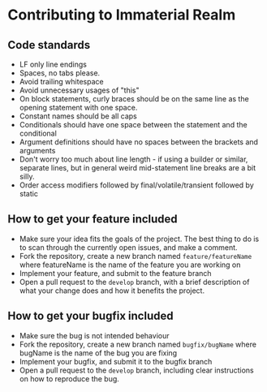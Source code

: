 Contributing to Immaterial Realm
========================

Code standards
--------------

* LF only line endings
* Spaces, no tabs please.
* Avoid trailing whitespace
* Avoid unnecessary usages of "this"
* On block statements, curly braces should be on the same line as the opening statement with one space.
* Constant names should be all caps
* Conditionals should have one space between the statement and the conditional
* Argument definitions should have no spaces between the brackets and arguments
* Don't worry too much about line length - if using a builder or similar, separate lines, but in general weird mid-statement line breaks are a bit silly.
* Order access modifiers followed by final/volatile/transient followed by static

How to get your feature included
--------------------------------

* Make sure your idea fits the goals of the project. The best thing to do is to scan through the currently open issues, and make a comment.
* Fork the repository, create a new branch named ```feature/featureName``` where featureName is the name of the feature you are working on
* Implement your feature, and submit to the feature branch
* Open a pull request to the ```develop``` branch, with a brief description of what your change does and how it benefits the project.

How to get your bugfix included
-------------------------------

* Make sure the bug is not intended behaviour
* Fork the repository, create a new branch named ```bugfix/bugName``` where bugName is the name of the bug you are fixing
* Implement your bugfix, and submit it to the bugfix branch
* Open a pull request to the ```develop``` branch, including clear instructions on how to reproduce the bug.
